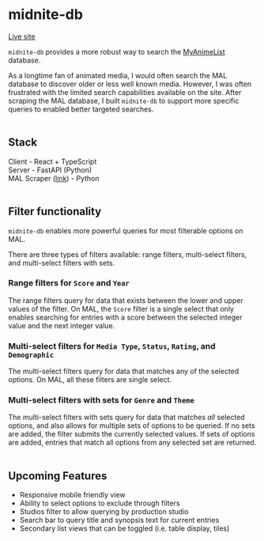 # midnite-db

[Live site](https://www.midnite-db.com)  

`midnite-db` provides a more robust way to search the [MyAnimeList](https://myanimelist.net/anime.php) database.

As a longtime fan of animated media, I would often search the MAL database to discover older or less well known media. However, I was often frustrated with the limited search capabilities available on the site. After scraping the MAL database, I built `midnite-db` to support more specific queries to enabled better targeted searches.
<br>
<br>
## Stack

Client - React + TypeScript  
Server - FastAPI (Python)  
MAL Scraper ([link](https://github.com/jkim421/midnite-scraper)) - Python
<br>
<br>
## Filter functionality

`midnite-db` enables more powerful queries for most filterable options on MAL.  

There are three types of filters available: range filters, multi-select filters, and multi-select filters with sets.
<br>
### Range filters for `Score` and `Year`

The range filters query for data that exists between the lower and upper values of the filter.  On MAL, the `Score` filter is a single select that only enables searching for entries with a score between the selected integer value and the next integer value.
<br>
### Multi-select filters for `Media Type`, `Status`, `Rating`, and `Demographic`

The multi-select filters query for data that matches any of the selected options. On MAL, all these filters are single select.
<br>
### Multi-select filters with sets for `Genre` and `Theme`

The multi-select filters with sets query for data that matches _all_ selected options, and also allows for multiple sets of options to be queried. If no sets are added, the filter submits the currently selected values. If sets of options are added, entries that match all options from any selected set are returned.
<br>
<br>
## Upcoming Features
- Responsive mobile friendly view
- Ability to select options to exclude through filters
- Studios filter to allow querying by production studio
- Search bar to query title and synopsis text for current entries
- Secondary list views that can be toggled (i.e. table display, tiles)
